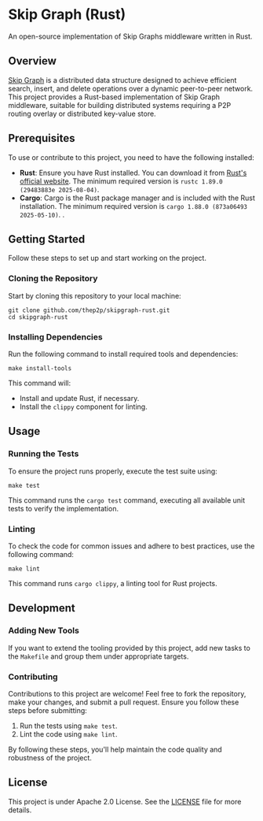 # Skip Graph (Rust)

An open-source implementation of Skip Graphs middleware written in Rust.

## Overview

[Skip Graph](https://arxiv.org/pdf/cs.DS/0306043) is a distributed data structure designed to achieve efficient search, insert, and delete operations
over a dynamic peer-to-peer
network.
This project provides a Rust-based implementation of Skip Graph middleware, suitable for building distributed systems requiring a P2P routing
overlay or distributed key-value store.

## Prerequisites

To use or contribute to this project, you need to have the following installed:

- **Rust**: Ensure you have Rust installed. You can download it from [Rust's official website](https://rust-lang.org/). The minimum required
  version is `rustc 1.89.0 (29483883e 2025-08-04)`.
- **Cargo**: Cargo is the Rust package manager and is included with the Rust installation. The minimum required version is `cargo 1.88.0 (873a06493 2025-05-10)`.
  .

## Getting Started

Follow these steps to set up and start working on the project.

### Cloning the Repository

Start by cloning this repository to your local machine:

```shell script
git clone github.com/thep2p/skipgraph-rust.git
cd skipgraph-rust
```

### Installing Dependencies

Run the following command to install required tools and dependencies:

```shell script
make install-tools
```

This command will:

- Install and update Rust, if necessary.
- Install the `clippy` component for linting.

## Usage

### Running the Tests

To ensure the project runs properly, execute the test suite using:

```shell script
make test
```

This command runs the `cargo test` command, executing all available unit tests to verify the implementation.

### Linting

To check the code for common issues and adhere to best practices, use the following command:

```shell script
make lint
```

This command runs `cargo clippy`, a linting tool for Rust projects.

## Development

### Adding New Tools

If you want to extend the tooling provided by this project, add new tasks to the `Makefile` and group them under appropriate targets.

### Contributing

Contributions to this project are welcome! Feel free to fork the repository, make your changes, and submit a pull request. Ensure you follow these
steps before submitting:

1. Run the tests using `make test`.
2. Lint the code using `make lint`.

By following these steps, you'll help maintain the code quality and robustness of the project.

## License

This project is under Apache 2.0 License. See the [LICENSE](LICENSE) file for more details.

